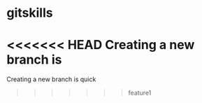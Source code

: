 # gitskills
<<<<<<< HEAD
Creating a new branch is
=======
Creating a new branch is quick
>>>>>>> feature1
